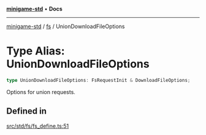 [**minigame-std**](../../../README.md) • **Docs**

***

[minigame-std](../../../README.md) / [fs](../README.md) / UnionDownloadFileOptions

# Type Alias: UnionDownloadFileOptions

```ts
type UnionDownloadFileOptions: FsRequestInit & DownloadFileOptions;
```

Options for union requests.

## Defined in

[src/std/fs/fs\_define.ts:51](https://github.com/JiangJie/minigame-std/blob/d5a0bd55450bd8f6d3ddbc9f604a3e15ebaebf6d/src/std/fs/fs_define.ts#L51)
